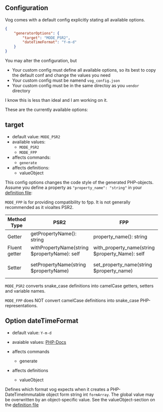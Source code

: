 ## Configuration

Vog comes with a default config explicitly stating all available options.

```json
{
    "generatorOptions": {
        "target": "MODE_PSR2",
        "dateTimeFormat": "Y-m-d"
    }
}
```

You may alter the configuration, but

- Your custom config must define all available options, so its best to copy the default conf and change the values you need 
- Your custom config must be namend `vog_config.json` 
- Your custom config must be in the same directoy as you `vendor` directory

I know this is less than ideal and I am working on it.

These are the currently available options:

## target

- default value: `MODE_PSR2`
- available values: 
  - `MODE_PSR2`
  - `MODE_FPP`
- affects commands:
  - `generate`
- affects definitions:
  - valueObject

This config options changes the code style of the generated PHP-objects. Assume 
you define a property as `"property_name": "string"` in your [definition file](definition_file.md):

`MODE_FPP` is for providing compatibility to fpp. It is not generally recommended as it vioaltes PSR2.

| Method Type   | PSR2                                         | FPP                                             | Notes              |
| ------------- | -------------------------------------------- | ----------------------------------------------- | ------------------ |
| Getter        | getPropertyName(): string                    | property_name(): string                         |                    |
| Fluent getter | withPropertyName(string $propertyName): self | with_property_name(string $property_Name): self |                    |
| Setter        | setPropertyName(string $propertyName)        | set_property_name(string $property_name)        | if defined mutable |

`MODE_PSR2` converts snake_case definitions into camelCase getters, setters and variable names.

`MODE_FPP` does NOT convert camelCase definitions into snake_case PHP-representations.

## Option dateTimeFormat

- default value: `Y-m-d`

- avaiable values: [PHP-Docs](https://www.php.net/manual/de/function.date.php)

- affects commands
  
  - generate
- affects definitions
  - valueObject

Defines which format vog expects when it creates a PHP-DateTimeImmutable object form string int `formArray`. The global value may be overwritten by an object-specific value. See the valueObject-section on the [definition file](definitions/valueObject.md) 